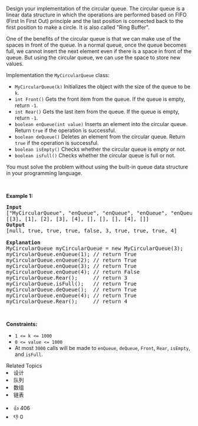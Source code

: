 <p>Design your implementation of the circular queue. The circular queue is a linear data structure in which the operations are performed based on FIFO (First In First Out) principle and the last position is connected back to the first position to make a circle. It is also called "Ring Buffer".</p>

<p>One of the benefits of the circular queue is that we can make use of the spaces in front of the queue. In a normal queue, once the queue becomes full, we cannot insert the next element even if there is a space in front of the queue. But using the circular queue, we can use the space to store new values.</p>

<p>Implementation the <code>MyCircularQueue</code> class:</p>

<ul> 
 <li><code>MyCircularQueue(k)</code> Initializes the object with the size of the queue to be <code>k</code>.</li> 
 <li><code>int Front()</code> Gets the front item from the queue. If the queue is empty, return <code>-1</code>.</li> 
 <li><code>int Rear()</code> Gets the last item from the queue. If the queue is empty, return <code>-1</code>.</li> 
 <li><code>boolean enQueue(int value)</code> Inserts an element into the circular queue. Return <code>true</code> if the operation is successful.</li> 
 <li><code>boolean deQueue()</code> Deletes an element from the circular queue. Return <code>true</code> if the operation is successful.</li> 
 <li><code>boolean isEmpty()</code> Checks whether the circular queue is empty or not.</li> 
 <li><code>boolean isFull()</code> Checks whether the circular queue is full or not.</li> 
</ul>

<p>You must solve the problem without using the built-in queue data structure in your programming language.&nbsp;</p>

<p>&nbsp;</p> 
<p><strong>Example 1:</strong></p>

<pre>
<strong>Input</strong>
["MyCircularQueue", "enQueue", "enQueue", "enQueue", "enQueue", "Rear", "isFull", "deQueue", "enQueue", "Rear"]
[[3], [1], [2], [3], [4], [], [], [], [4], []]
<strong>Output</strong>
[null, true, true, true, false, 3, true, true, true, 4]

<strong>Explanation</strong>
MyCircularQueue myCircularQueue = new MyCircularQueue(3);
myCircularQueue.enQueue(1); // return True
myCircularQueue.enQueue(2); // return True
myCircularQueue.enQueue(3); // return True
myCircularQueue.enQueue(4); // return False
myCircularQueue.Rear();     // return 3
myCircularQueue.isFull();   // return True
myCircularQueue.deQueue();  // return True
myCircularQueue.enQueue(4); // return True
myCircularQueue.Rear();     // return 4
</pre>

<p>&nbsp;</p> 
<p><strong>Constraints:</strong></p>

<ul> 
 <li><code>1 &lt;= k &lt;= 1000</code></li> 
 <li><code>0 &lt;= value &lt;= 1000</code></li> 
 <li>At most <code>3000</code> calls will be made to&nbsp;<code>enQueue</code>, <code>deQueue</code>,&nbsp;<code>Front</code>,&nbsp;<code>Rear</code>,&nbsp;<code>isEmpty</code>, and&nbsp;<code>isFull</code>.</li> 
</ul>

<div><div>Related Topics</div><div><li>设计</li><li>队列</li><li>数组</li><li>链表</li></div></div><br><div><li>👍 406</li><li>👎 0</li></div>